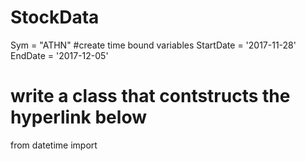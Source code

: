 # StockData
Sym = "ATHN"
#create time bound variables
StartDate = '2017-11-28'
EndDate = '2017-12-05'
# write a class that contstructs the hyperlink below
from datetime import 